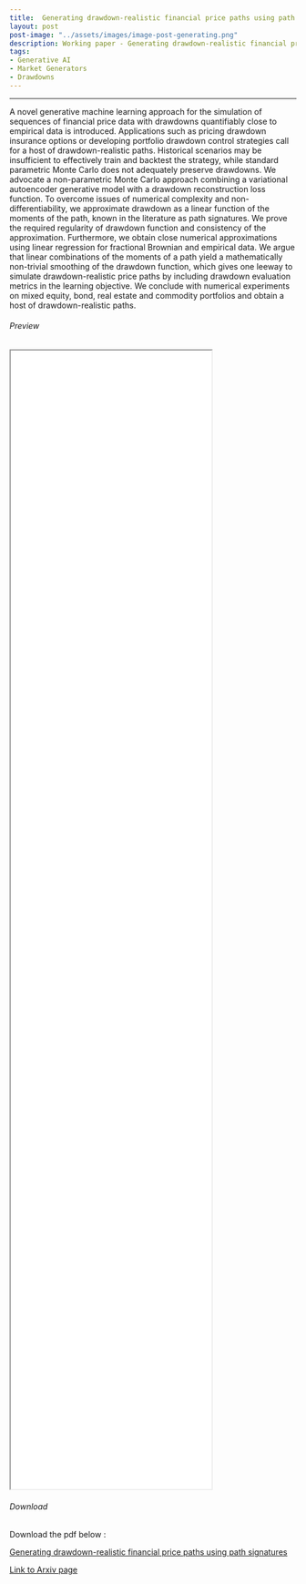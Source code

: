 ```yaml
---
title:  Generating drawdown-realistic financial price paths using path signatures
layout: post
post-image: "../assets/images/image-post-generating.png"
description: Working paper - Generating drawdown-realistic financial price paths using path signatures
tags:
- Generative AI
- Market Generators
- Drawdowns
---
```

----

A novel generative machine learning approach for the simulation of sequences of financial price data with drawdowns quantifiably close to empirical data is introduced. Applications such as pricing drawdown insurance options or developing portfolio drawdown control strategies call for a host of drawdown-realistic paths. Historical scenarios may be insufficient to effectively train and backtest the strategy, while standard parametric Monte Carlo does not adequately preserve drawdowns. We advocate a non-parametric Monte Carlo approach combining a variational autoencoder generative model with a drawdown reconstruction loss function. To overcome issues of numerical complexity and non-differentiability, we approximate drawdown as a linear function of the moments of the path, known in the literature as path signatures. We prove the required regularity of drawdown function and consistency of the approximation. Furthermore, we obtain close numerical approximations using linear regression for fractional Brownian and empirical data. We argue that linear combinations of the moments of a path yield a mathematically non-trivial smoothing of the drawdown function, which gives one leeway to simulate drawdown-realistic price paths by including drawdown evaluation metrics in the learning objective. We conclude with numerical experiments on mixed equity, bond, real estate and commodity portfolios and obtain a host of drawdown-realistic paths. 

###### Preview 
<iframe src="../assets/2309.04507.pdf#view=FitV" style="width: 70%; height: 50vh"></iframe>

###### Download 
Download the pdf below :

[Generating drawdown-realistic financial price paths using path signatures](../assets/2309.04507.pdf)

[Link to Arxiv page](https://arxiv.org/abs/2309.04507)
